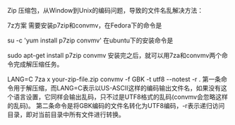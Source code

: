 Zip 压缩包，从Window到Unix的编码问题，导致的文件名乱解决方法：

7z方案
需要安装p7zip和convmv，在Fedora下的命令是

su -c 'yum install p7zip convmv'
在ubuntu下的安装命令是

sudo apt-get install p7zip convmv
安装完之后，就可以用7za和convmv两个命令完成解压缩任务。

LANG=C 7za x your-zip-file.zip
convmv -f GBK -t utf8 --notest -r .
第一条命令用于解压缩，而LANG=C表示以US-ASCII这样的编码输出文件名，如果没有这个语言设置，它同样会输出乱码，只不过是UTF8格式的乱码(convmv会忽略这样的乱码)。
第二条命令是将GBK编码的文件名转化为UTF8编码，-r表示递归访问目录，即对当前目录中所有文件进行转换。
